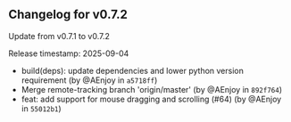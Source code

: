 ## Changelog for v0.7.2

Update from v0.7.1 to v0.7.2

Release timestamp: 2025-09-04

- build(deps): update dependencies and lower python version requirement (by @AEnjoy in `a5718ff`) 
- Merge remote-tracking branch 'origin/master' (by @AEnjoy in `892f764`) 
- feat: add support for mouse dragging and scrolling (#64) (by @AEnjoy in `55012b1`) 
